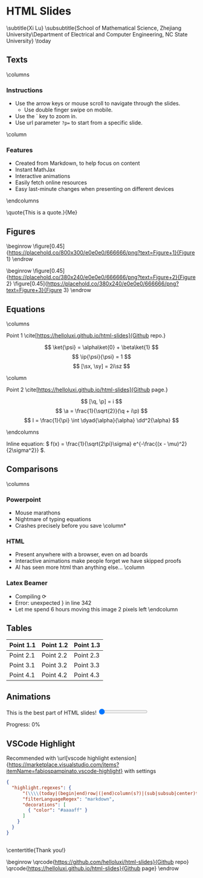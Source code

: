 # HTML Slides

\subtitle{Xi Lu}
\subsubtitle{School of Mathematical Science, Zhejiang University\\Department of Electrical and Computer Engineering, NC State University}
\today

## Texts

\columns

### Instructions
- Use the arrow keys or mouse scroll to navigate through the slides.
  - Use double finger swipe on mobile.
- Use the ` key to zoom in.
- Use url parameter `?p=` to start from a specific slide.

\column

### Features
- Created from Markdown, to help focus on content
- Instant MathJax
- Interactive animations
- Easily fetch online resources
- Easy last-minute changes when presenting on different devices

\endcolumns

\quote{This is a quote.}{Me}

## Figures

\beginrow
\figure[0.45]{https://placehold.co/800x300/e0e0e0/666666/png?text=Figure+1}{Figure 1}
\endrow

\beginrow
\figure[0.45]{https://placehold.co/380x240/e0e0e0/666666/png?text=Figure+2}{Figure 2}
\figure[0.45]{https://placehold.co/380x240/e0e0e0/666666/png?text=Figure+3}{Figure 3}
\endrow

## Equations

\columns

Point 1 \cite[https://helloluxi.github.io/html-slides]{Github repo.}

$$
\ket{\psi} = \alpha\ket{0} + \beta\ket{1}
$$
$$
\ip{\psi}{\psi} = 1
$$
$$
[\sx, \sy] = 2i\sz
$$

\column

Point 2 \cite[https://helloluxi.github.io/html-slides]{Github page.}

$$
[\q, \p] = i
$$
$$
\a = \frac{1}{\sqrt{2}}(\q + i\p)
$$
$$
I = \frac{1}{\pi} \int \dyad{\alpha}{\alpha} \dd^2{\alpha}
$$

\endcolumns

Inline equation:
$
f(x) = \frac{1}{\sqrt{2\pi}\sigma} e^{-\frac{(x - \mu)^2}{2\sigma^2}}
$.

## Comparisons

\columns
### Powerpoint
- Mouse marathons
- Nightmare of typing equations
- Crashes precisely before you save
\column*
### HTML
- Present anywhere with a browser, even on ad boards
- Interactive animations make people forget we have skipped proofs
- AI has seen more html than anything else...
\column
### Latex Beamer
- Compiling &#x27F3;
- Error: unexpected &#125; in line 342
- Let me spend 6 hours moving this image 2 pixels left
\endcolumn

## Tables

<table>
  <thead>
    <tr>
      <th>Point 1.1</th>
      <th>Point 1.2</th>
      <th>Point 1.3</th>
    </tr>
  </thead>
  <tbody>
    <tr>
      <td>Point 2.1</td>
      <td>Point 2.2</td>
      <td>Point 2.3</td>
    </tr>
    <tr>
      <td>Point 3.1</td>
      <td>Point 3.2</td>
      <td>Point 3.3</td>
    </tr>
    <tr>
      <td>Point 4.1</td>
      <td>Point 4.2</td>
      <td>Point 4.3</td>
    </tr>
  </tbody>
</table>

## Animations

<div class="animation-container">
<div id="animated-ball" class="animated-element"></div>
</div>
<div class="slider-container">
<label for="animation-slider">This is the best part of HTML slides!</label>
<input type="range" id="animation-slider" class="slider" min="0" max="100" value="0" oninput="updateBallPosition(this.value)">
<p class="slider-value">Progress: <span id="slider-value">0</span>%</p>
</div>

<script>
  function updateBallPosition(value) {
    const ball = document.getElementById('animated-ball');
    const sliderValue = document.getElementById('slider-value');
    ball.style.left = `calc(${value}% - 25px)`;
    sliderValue.textContent = value;
  }
</script>

## VSCode Highlight

Recommended with \url[vscode highlight extension]{https://marketplace.visualstudio.com/items?itemName=fabiospampinato.vscode-highlight} with settings

```json
{
  "highlight.regexes": {
      "(\\\\(today|(begin|end)row|(|end)column(s?)|(sub|subsub|center)title|figure|qrcode|quote|strong|emph|url|cite|refhtml|resetnumber))": {
      "filterLanguageRegex": "markdown",
      "decorations": [
        { "color": "#aaaaff" }
      ]
    }
  }
}
```

## 

\centertitle{Thank you!}

\beginrow
\qrcode{https://github.com/helloluxi/html-slides}{Github repo}
\qrcode{https://helloluxi.github.io/html-slides}{Github page}
\endrow
